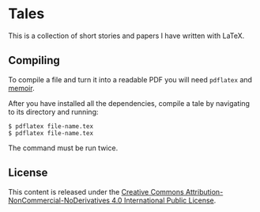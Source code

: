 # Tales

This is a collection of short stories and papers I have written with LaTeX.

## Compiling

To compile a file and turn it into a readable PDF you will need `pdflatex` and
[memoir](http://www.ctan.org/pkg/memoir).

After you have installed all the dependencies, compile a tale by navigating to its directory and
running:

```console
$ pdflatex file-name.tex
$ pdflatex file-name.tex
```

The command must be run twice.

## License

This content is released under the [Creative Commons Attribution-NonCommercial-NoDerivatives 4.0 International Public License](http://creativecommons.org/licenses/by-nc-nd/4.0/legalcode).
